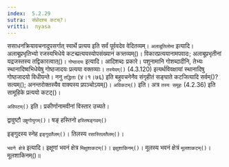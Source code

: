 ```yaml
---
index:  5.2.29
sutra:  संप्रोदश्च कटच्?।
vritti:  nyasa
---
```


ससाधनक्रियावचनादुपसर्गात् स्वार्थे प्रत्यय इति सर्वं पूर्ववदेव वेदितव्यम्। 
`अलाबूतिलोमा` इत्यादि। अलाबूप्रभृतिभ्यो रजस्यभिधेये कटच्प्रत्ययस्योपसंख्यानं कत्र्तव्यम्()। विकारप्रत्ययानामपवादः; अलाबूप्रभृतीनां यद्रजस्तस्य तद्विकारत्वात्()। 
`गोष्ठादयः` इत्यादि। आदिशब्दः प्रकारे। पशुनामानि गोशब्दादीनि, तेभ्यः स्थानादिष्वभिधेयेषु गोष्ठजादयः प्रत्यया वक्तव्याः। `तस्येदम्()` (4.3.120) इत्यर्थविवक्षायां स्थानादिषु गोष्ठजादयो विधीयन्ते। ननु `तद्धिताः` (४।१।७६) इति बहुवचनेनैव संगृहीतं सङ्घाते कटजित्यादि सर्वम्()? सत्यम्(); अनन्तरोक्तस्यैव वाक्यस्य प्रपञ्चोऽयम्()। `अविकटम्()` इति। अत्र `तस्य समूहः` (4.2.36) इति सामूहिके प्रत्ययो कटट्()। 

`अविपटम्()` इति। प्रकीर्णानामवीनां विस्तार उच्यते। 

द्वावुष्टौ `उष्ट्रगोयुगम्()`। षङ् हस्तिनो `हस्तिषङ्गवम्()`

इङ्गुदस्य स्नेह `इङ्गुदतैलम्()`। तिलस्य `रसास्तिलतैलम्()`। 

`भवने क्षेत्रे` इत्यादि। इक्षूणां भवनं क्षेत्र `मिक्षुशाकटम्()`। `इक्षुशाकिनम्()`। मूलस्य भवनं क्षेत्रं `मूलशाकटम्()`। मूलशाकिनम्()॥
